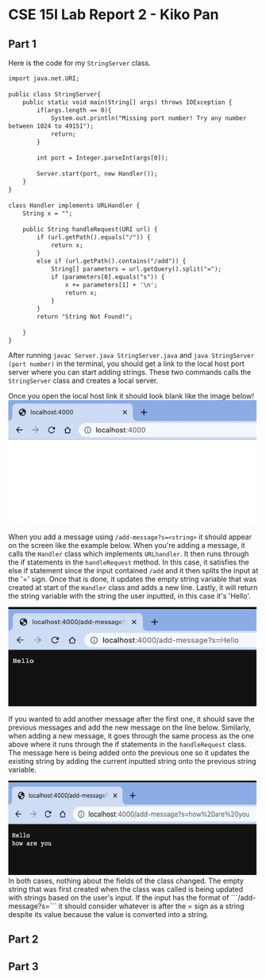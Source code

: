 # CSE 15l Lab Report 2 - Kiko Pan 

## Part 1 
Here is the code for my ```StringServer``` class.
```import java.io.IOException;
import java.net.URI;

public class StringServer{
    public static void main(String[] args) throws IOException {
        if(args.length == 0){
            System.out.println("Missing port number! Try any number between 1024 to 49151");
            return;
        }

        int port = Integer.parseInt(args[0]);

        Server.start(port, new Handler());
    }
}

class Handler implements URLHandler {
    String x = "";

    public String handleRequest(URI url) {
        if (url.getPath().equals("/")) {
            return x;
        } 
        else if (url.getPath().contains("/add")) {
            String[] parameters = url.getQuery().split("=");
            if (parameters[0].equals("s")) {
                x += parameters[1] + '\n';
                return x;
            }
        }
        return "String Not Found!";
        
    }
} 
```
After running ```javac Server.java StringServer.java``` and ```java StringServer (port number)``` in the terminal, you should get a link to the local host port server where you can start adding strings. These two commands calls the ```StringServer``` class and creates a local server. 

Once you open the local host link it should look blank like the image below! <img src = "Screen Shot 2023-04-24 at 2.22.55 PM.png" width = "500" height ="250">

When you add a message using ```/add-message?s=<string>``` it should appear on the screen like the example below. When you're adding a message, it calls the ```Handler``` class which implements ```URLhandler```. It then runs through the if statements in the ```handleRequest``` method. In this case, it satisfies the else if statement since the input contained ```/add``` and it then splits the input at the '=' sign. Once that is done, it updates the empty string variable that was created at start of the ```Handler``` class and adds a new line. Lastly, it will return the string variable with the string the user inputted, in this case it's 'Hello'.

<img src = "Screen Shot 2023-04-24 at 2.23.15 PM.png" width = "500" height = "200">

If you wanted to add another message after the first one, it should save the previous messages and add the new message on the line below. Similarly, when adding a new message, it goes through the same process as the one above where it runs through the if statements in the ```handleRequest``` class. The message here is being added onto the previous one so it updates the existing string by adding the current inputted string onto the previous string variable. 

<img src = "Screen Shot 2023-04-24 at 2.23.24 PM.png" width = "500" height = "190">
In both cases, nothing about the fields of the class changed. The empty string that was first created when the class was called is being updated with strings based on the user's input. If the input has the format of ```/add-message?s=<string>``` it should consider whatever is after the = sign as a string despite its value because the value is converted into a string.  

## Part 2 

## Part 3
